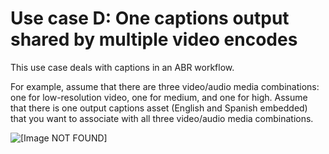 # Use case D: One captions output shared by multiple video encodes<a name="use-case-one-captions-output-multiple-video-encodes"></a>

This use case deals with captions in an ABR workflow\. 

For example, assume that there are three video/audio media combinations: one for low\-resolution video, one for medium, and one for high\. Assume that there is one output captions asset \(English and Spanish embedded\) that you want to associate with all three video/audio media combinations\.

![\[Image NOT FOUND\]](http://docs.aws.amazon.com/medialive/latest/ug/images/captions_INembed_OUTembed_ABRhls.png)